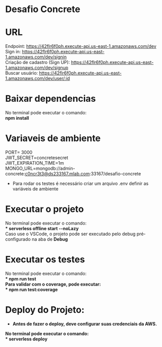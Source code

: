 Desafio Concrete
====================
# URL
Endpoint: https://42flr6f0ph.execute-api.us-east-1.amazonaws.com/dev<br/>
Sign in: https://42flr6f0ph.execute-api.us-east-1.amazonaws.com/dev/signin<br/>
Criação de cadastro (Sign UP): https://42flr6f0ph.execute-api.us-east-1.amazonaws.com/dev/signup<br/>
Buscar usuário: https://42flr6f0ph.execute-api.us-east-1.amazonaws.com/dev/user/:id<br/>

# Baixar dependencias
No terminal pode executar o comando: <br/>
<b>npm install</b>

# Variaveis de ambiente
PORT= 3000<br>
JWT_SECRET=concretesecret<br>
JWT_EXPIRATION_TIME=1m<br>
MONGO_URL=mongodb://admin-concrete:c0ncr3t3@ds233167.mlab.com:33167/desafio-concrete<br>

* Para rodar os testes é necessário criar um arquivo .env definir as variáveis de ambiente

# Executar o projeto
No terminal pode executar o comando: <br/>
<b>* serverless offline start --noLazy</b><br/>
Caso use o VSCode, o projeto pode ser executado pelo debug pré-configurado na aba de <b>Debug</b>


# Executar os testes
No terminal pode executar o comando: <br/>
<b>* npm run test<br/>
Para validar com o coverage, pode executar: <br/>
<b>* npm run test:coverage<br/>

# Deploy do Projeto:

* Antes de fazer o deploy, deve configurar suas credenciais da AWS. 

No terminal pode executar o comando: <br/>
<b>* serverless deploy</b><br/> 
